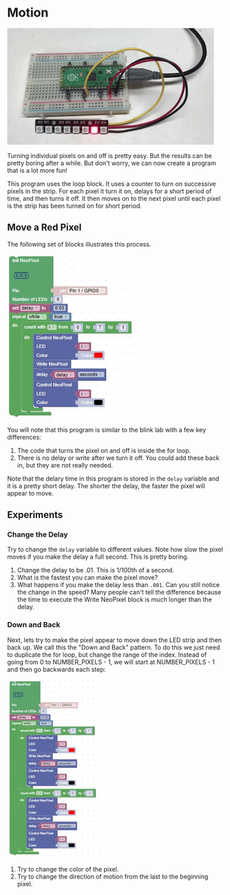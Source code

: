 # Motion

![red led move](../img/red-led-move.gif)

Turning individual pixels on and off is pretty easy.  But the results can be pretty boring after a while.  But don't worry, we can now create a program that is a lot more fun!

This program uses the loop block.  It uses a counter to turn on successive pixels in the strip.  For each pixel it turn it on, delays for a short period of time, and then turns it off.  It then moves on to the next pixel until each pixel is the strip has been turned on for short period.

## Move a Red Pixel

The following set of blocks illustrates this process.

![Move Red Pixel](../img/moveRedPixelBlocks.jpg)

You will note that this program is similar to the blink lab with a few key differences:

1. The code that turns the pixel on and off is inside the for loop.
2. There is no delay or write after we turn it off.  You could add these back in, but they are not really needed.

Note that the delary time in this program is stored in the ```delay``` variable and it is a pretty short delay.  The shorter the delay, the faster the pixel will appear to move.

## Experiments

### Change the Delay

Try to change the ```delay``` variable to different values.  Note how slow the pixel moves if you make the delay a full second.  This is pretty boring.

1. Change the delay to be .01.  This is 1/100th of a second.
2. What is the fastest you can make the pixel move?
3. What happens if you make the delay less than ```.001```.  Can you still notice the change in the speed?  Many people can't tell the difference because the time to execute the Write NeoPixel block is much longer than the delay.

### Down and Back

Next, lets try to make the pixel appear to move down the LED strip and then back up.  We call this the "Down and Back" pattern.  To do this we just need to duplicate the for loop, but change the range of the index.  Instead of going from 0 to NUMBER_PIXELS - 1, we will start at NUMBER_PIXELS - 1 and then go backwards each step:

![Red Pixel Down and Back](../img/redPixelDownAndBack.jpg)

1. Try to change the color of the pixel.
2. Try to change the direction of motion from the last to the beginning pixel.
 